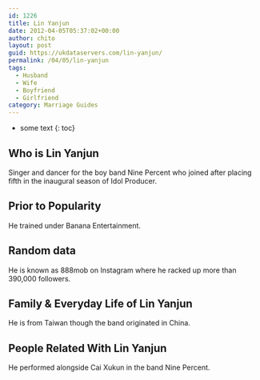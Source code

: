 ```yaml
---
id: 1226
title: Lin Yanjun
date: 2012-04-05T05:37:02+00:00
author: chito
layout: post
guid: https://ukdataservers.com/lin-yanjun/
permalink: /04/05/lin-yanjun
tags:
  - Husband
  - Wife
  - Boyfriend
  - Girlfriend
category: Marriage Guides
---
```


* some text
{: toc}
          
          
## Who is  Lin Yanjun
                  
                  
                  
Singer and dancer for the boy band Nine Percent who joined after placing fifth in the inaugural season of Idol Producer.
                  
                
                
                
## Prior to Popularity 
                  
                  
                  
He trained under Banana Entertainment.
                  
                
                
                
## Random data 
                  
                  
                  
He is known as 888mob on Instagram where he racked up more than 390,000 followers.
                  
                
                
                
## Family & Everyday Life of Lin Yanjun
                  
                  
                  
He is from Taiwan though the band originated in China.
                  
                
                
                
## People Related With  Lin Yanjun
                  
                  
                  
He performed alongside Cai Xukun in the band Nine Percent.
                  
                
              
            
          
          
          
    
    
  
